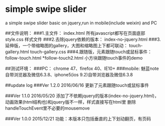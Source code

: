 # simple swipe slider
a simple swipe slider basic on jquery,run in mobile(include weixin) and PC

##文件说明：
###1.主文件：
  index.html 所有javascript都写在页面底部
  style.css 样式文件
###2.去除jquery依赖的版本：
  index-no-jquery.html
###3.延伸版，一个带缩略图的gallery，大图和缩略图上下都可联动：
  touch-gallery.html
  touch-gallery.css
###4.跟随版，元素跟随touch或鼠标事件：
  follow-touch.html
  *follow-touch2.html 小方块跟随touch事件的demo

##测试环境：
###PC：
chrome 47、firefox 40、IE10+
###mobile:
魅蓝note自带浏览器及微信6.3.8、iphone5(ios 9.2)自带浏览器及微信6.3.8

##update log
###Ver 1.2.0 2016/06/16
  更新了元素跟随touch或鼠标事件

###Ver 1.1.0 2016/05/20
  添加了不依赖jquery的版本(index-no-jquery.html)，动画效果(html结构也)和jquery版不一样，样式直接写在html里
  删除handleTouchEvent里不必要的mousemove

###Ver 1.0.0 2015/12/21
  功能：本版本只包括垂直的上下划动翻页，有页码

